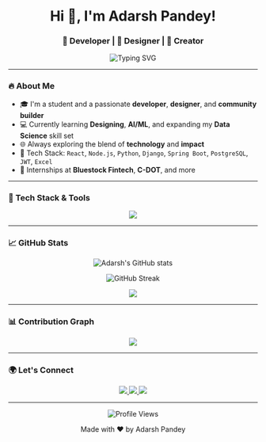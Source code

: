 <!-- Profile README for https://github.com/beadarshh -->

<h1 align="center">
  Hi 👋, I'm Adarsh Pandey!
</h1>

<h3 align="center">🚀 Developer | 🎨 Designer | 🌱 Creator </h3>

<p align="center">
  <img src="https://readme-typing-svg.demolab.com?font=Fira+Code&duration=3000&pause=1000&center=true&width=435&lines=Code.+Create.+Innovate.;Full-stack+Dev+%7C+Data+Explorer+%7C+Community+Builder" alt="Typing SVG" />
</p>

---

### 🔥 About Me

- 🎓 I'm a student and a passionate **developer**, **designer**, and **community builder**
- 💻 Currently learning **Designing**, **AI/ML**, and expanding my **Data Science** skill set
- 🌐 Always exploring the blend of **technology** and **impact**
- 🧠 Tech Stack: `React`, `Node.js`, `Python`, `Django`, `Spring Boot`, `PostgreSQL`, `JWT`, `Excel`
- 🏢 Internships at **Bluestock Fintech**, **C-DOT**, and more

---

### 🚀 Tech Stack & Tools

<p align="center">
  <img src="https://skillicons.dev/icons?i=react,nodejs,python,django,java,html,css,js,spring,postgres,git,github,vscode,figma&theme=light" />
</p>

---

### 📈 GitHub Stats

<p align="center">
  <img src="https://github-readme-stats.vercel.app/api?username=beadarshh&show_icons=true&theme=tokyonight" alt="Adarsh's GitHub stats" />
</p>

<p align="center">
  <img src="https://github-readme-streak-stats.herokuapp.com/?user=beadarshh&theme=tokyonight" alt="GitHub Streak" />
</p>

<p align="center">
  <img src="https://github-readme-stats.vercel.app/api/top-langs/?username=beadarshh&layout=compact&theme=tokyonight" />
</p>

---

### 📊 Contribution Graph

<p align="center">
  <img src="https://github-readme-activity-graph.vercel.app/graph?username=beadarshh&theme=tokyo-night&hide_border=true" />
</p>

---

### 🌍 Let's Connect

<p align="center">
  <a href="https://www.linkedin.com/in/beadarshh" target="_blank">
    <img src="https://img.shields.io/badge/LinkedIn-blue?logo=linkedin&logoColor=white" />
  </a>
  <a href="mailto:adarshpandey4114@gmail.com">
    <img src="https://img.shields.io/badge/Gmail-red?logo=gmail&logoColor=white" />
  </a>
  <a href="https://github.com/beadarshh" target="_blank">
    <img src="https://img.shields.io/badge/GitHub-000?logo=github&logoColor=white" />
  </a>
</p>

---

<p align="center">
  <img src="https://komarev.com/ghpvc/?username=beadarshh&label=Profile%20views&color=0e75b6&style=flat" alt="Profile Views" />
</p>

<p align="center">Made with ❤️ by Adarsh Pandey</p>
